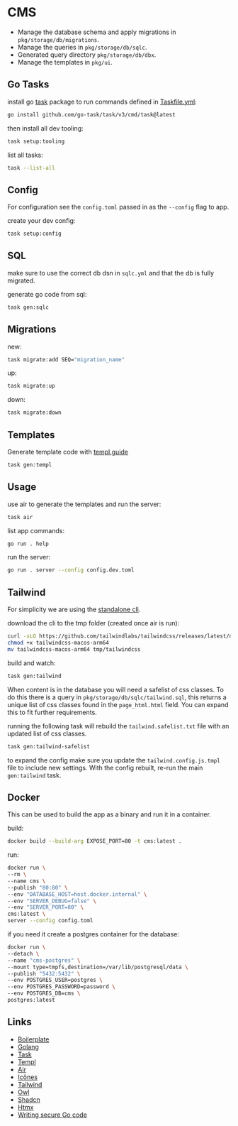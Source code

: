 # CMS

* Manage the database schema and apply migrations in `pkg/storage/db/migrations`.
* Manage the queries in `pkg/storage/db/sqlc`.
* Generated query directory `pkg/storage/db/dbx`.
* Manage the templates in `pkg/ui`.

## Go Tasks
install go [task](https://taskfile.dev) package to run commands defined in [Taskfile.yml](Taskfile.yml):
```bash
go install github.com/go-task/task/v3/cmd/task@latest
```
then install all dev tooling:
```bash
task setup:tooling
```
list all tasks:
```bash
task --list-all
```

## Config
For configuration see the `config.toml` passed in as the `--config` flag to app.

create your dev config:
```bash
task setup:config
```

## SQL
make sure to use the correct db dsn in `sqlc.yml` and that the db is fully migrated.

generate go code from sql:
```bash
task gen:sqlc
```

## Migrations

new:
```bash
task migrate:add SEQ="migration_name"
```

up:
```bash
task migrate:up
```

down:
```bash
task migrate:down
```

## Templates

Generate template code with [templ.guide](https://templ.guide)
```bash
task gen:templ
```

## Usage

use air to generate the templates and run the server:
```bash
task air
```

list app commands:
```bash
go run . help
```

run the server:
```bash
go run . server --config config.dev.toml
```

## Tailwind

For simplicity we are using the [standalone cli](https://tailwindcss.com/blog/standalone-cli).

download the cli to the tmp folder (created once air is run):
```bash 
curl -sLO https://github.com/tailwindlabs/tailwindcss/releases/latest/download/tailwindcss-macos-arm64
chmod +x tailwindcss-macos-arm64
mv tailwindcss-macos-arm64 tmp/tailwindcss
```

build and watch:
```bash
task gen:tailwind
```

When content is in the database you will need a safelist of css classes.
To do this there is a query in `pkg/storage/db/sqlc/tailwind.sql`, this returns a unique list
of css classes found in the `page_html.html` field. You can expand this to fit further requirements.

running the following task will rebuild the `tailwind.safelist.txt` file with an updated list of css classes.
```bash
task gen:tailwind-safelist
```

to expand the config make sure you update the `tailwind.config.js.tmpl` file to include new settings.
With the config rebuilt, re-run the main `gen:tailwind` task.

## Docker
This can be used to build the app as a binary and run it in a container.

build:
```bash
docker build --build-arg EXPOSE_PORT=80 -t cms:latest .
```

run:
```bash
docker run \
--rm \
--name cms \
--publish "80:80" \
--env "DATABASE_HOST=host.docker.internal" \
--env "SERVER_DEBUG=false" \
--env "SERVER_PORT=80" \
cms:latest \
server --config config.toml
```

if you need it create a postgres container for the database:
```bash
docker run \
--detach \
--name "cms-postgres" \
--mount type=tmpfs,destination=/var/lib/postgresql/data \
--publish "5432:5432" \
--env POSTGRES_USER=postgres \
--env POSTGRES_PASSWORD=password \
--env POSTGRES_DB=cms \
postgres:latest
```

## Links

* [Boilerplate](https://github.com/stuartaccent/echo-boilerplate)
* [Golang](https://go.dev)
* [Task](https://taskfile.dev)
* [Templ](https://templ.guide)
* [Air](https://github.com/air-verse/air)
* [Icônes](https://icones.js.org/collection/lucide)
* [Tailwind](https://tailwindcss.com)
* [Owl](https://github.com/AccentDesign/owl)
* [Shadcn](https://ui.shadcn.com/docs)
* [Htmx](https://htmx.org)
* [Writing secure Go code](https://jarosz.dev/article/writing-secure-go-code)